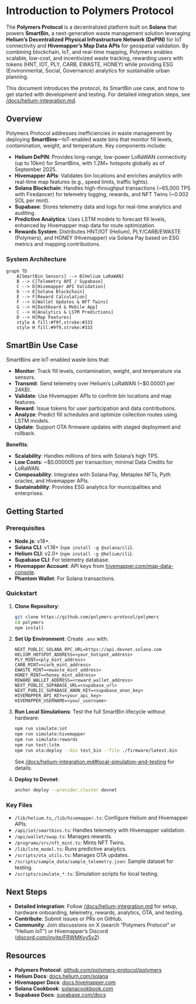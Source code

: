 # Introduction to Polymers Protocol

The **Polymers Protocol** is a decentralized platform built on **Solana** that powers **SmartBin**, a next-generation waste management solution leveraging **Helium’s Decentralized Physical Infrastructure Network (DePIN)** for IoT connectivity and **Hivemapper’s Map Data APIs** for geospatial validation. By combining blockchain, IoT, and real-time mapping, Polymers enables scalable, low-cost, and incentivized waste tracking, rewarding users with tokens (HNT, IOT, PLY, CARB, EWASTE, HONEY) while providing ESG (Environmental, Social, Governance) analytics for sustainable urban planning.

This document introduces the protocol, its SmartBin use case, and how to get started with development and testing. For detailed integration steps, see [/docs/helium-integration.md](./helium-integration.md).

## Overview

Polymers Protocol addresses inefficiencies in waste management by deploying **SmartBins**—IoT-enabled waste bins that monitor fill levels, contamination, weight, and temperature. Key components include:

- **Helium DePIN**: Provides long-range, low-power LoRaWAN connectivity (up to 10km) for SmartBins, with 1.2M+ hotspots globally as of September 2025.
- **Hivemapper APIs**: Validates bin locations and enriches analytics with real-time map features (e.g., speed limits, traffic lights).
- **Solana Blockchain**: Handles high-throughput transactions (~65,000 TPS with Firedancer) for telemetry logging, rewards, and NFT Twins (~0.002 SOL per mint).
- **Supabase**: Stores telemetry data and logs for real-time analytics and auditing.
- **Predictive Analytics**: Uses LSTM models to forecast fill levels, enhanced by Hivemapper map data for route optimization.
- **Rewards System**: Distributes HNT/IOT (Helium), PLY/CARB/EWASTE (Polymers), and HONEY (Hivemapper) via Solana Pay based on ESG metrics and mapping contributions.

### System Architecture
```mermaid
graph TD
    A[SmartBin Sensors] --> B[Helium LoRaWAN]
    B --> C[Telemetry API / Supabase]
    C --> D[Hivemapper API Validation]
    D --> E[Solana Blockchain]
    E --> F[Reward Calculation]
    F --> G[Wallet Updates & NFT Twins]
    G --> H[Dashboard & Mobile App]
    C --> H[Analytics & LSTM Predictions]
    D --> H[Map Features]
    style A fill:#f9f,stroke:#333
    style H fill:#9f9,stroke:#333
```

## SmartBin Use Case

SmartBins are IoT-enabled waste bins that:
- **Monitor**: Track fill levels, contamination, weight, and temperature via sensors.
- **Transmit**: Send telemetry over Helium’s LoRaWAN (~$0.00001 per 24KB).
- **Validate**: Use Hivemapper APIs to confirm bin locations and map features.
- **Reward**: Issue tokens for user participation and data contributions.
- **Analyze**: Predict fill schedules and optimize collection routes using LSTM models.
- **Update**: Support OTA firmware updates with staged deployment and rollback.

**Benefits**:
- **Scalability**: Handles millions of bins with Solana’s high TPS.
- **Low Costs**: ~$0.000005 per transaction; minimal Data Credits for LoRaWAN.
- **Composability**: Integrates with Solana Pay, Metaplex NFTs, Pyth oracles, and Hivemapper APIs.
- **Sustainability**: Provides ESG analytics for municipalities and enterprises.

## Getting Started

### Prerequisites
- **Node.js**: v18+.
- **Solana CLI**: v1.18+ (`npm install -g @solana/cli`).
- **Helium CLI**: v2.0+ (`npm install -g @helium/cli`).
- **Supabase CLI**: For telemetry database.
- **Hivemapper Account**: API keys from [hivemapper.com/map-data-console](https://hivemapper.com/map-data-console).
- **Phantom Wallet**: For Solana transactions.

### Quickstart
1. **Clone Repository**:
   ```bash
   git clone https://github.com/polymers-protocol/polymers
   cd polymers
   npm install
   ```
2. **Set Up Environment**:
   Create `.env` with:
   ```env
   NEXT_PUBLIC_SOLANA_RPC_URL=https://api.devnet.solana.com
   HELIUM_HOTSPOT_ADDRESS=<your_hotspot_address>
   PLY_MINT=<ply_mint_address>
   CARB_MINT=<carb_mint_address>
   EWASTE_MINT=<ewaste_mint_address>
   HONEY_MINT=<honey_mint_address>
   REWARD_WALLET_ADDRESS=<reward_wallet_address>
   NEXT_PUBLIC_SUPABASE_URL=<supabase_url>
   NEXT_PUBLIC_SUPABASE_ANON_KEY=<supabase_anon_key>
   HIVEMAPPER_API_KEY=<your_api_key>
   HIVEMAPPER_USERNAME=<your_username>
   ```
3. **Run Local Simulations**:
   Test the full SmartBin lifecycle without hardware:
   ```bash
   npm run simulate:iot
   npm run simulate:hivemapper
   npm run simulate:rewards
   npm run test:lstm
   npm run ota:deploy --bin test_bin --file ./firmware/latest.bin
   ```
   See [/docs/helium-integration.md#local-simulation-and-testing](./helium-integration.md#local-simulation-and-testing) for details.

4. **Deploy to Devnet**:
   ```bash
   anchor deploy --provider.cluster devnet
   ```

### Key Files
- `/lib/helium.ts`, `/lib/hivemapper.ts`: Configure Helium and Hivemapper APIs.
- `/api/iot/smartbins.ts`: Handles telemetry with Hivemapper validation.
- `/api/wallet/swap.ts`: Manages rewards.
- `/programs/src/nft_mint.ts`: Mints NFT Twins.
- `/lib/lstm_model.ts`: Runs predictive analytics.
- `/scripts/ota_utils.ts`: Manages OTA updates.
- `/scripts/sample_data/sample_telemetry.json`: Sample dataset for testing.
- `/scripts/simulate_*.ts`: Simulation scripts for local testing.

## Next Steps
- **Detailed Integration**: Follow [/docs/helium-integration.md](./helium-integration.md) for setup, hardware onboarding, telemetry, rewards, analytics, OTA, and testing.
- **Contribute**: Submit issues or PRs on GitHub.
- **Community**: Join discussions on X (search “Polymers Protocol” or “Helium IoT”) or Hivemapper’s Discord ([discord.com/invite/FRWMKyy5v2](https://discord.com/invite/FRWMKyy5v2)).

## Resources
- **Polymers Protocol**: [github.com/polymers-protocol/polymers](https://github.com/polymers-protocol/polymers)
- **Helium Docs**: [docs.helium.com/solana](https://docs.helium.com/solana)
- **Hivemapper Docs**: [docs.hivemapper.com](https://docs.hivemapper.com)
- **Solana Cookbook**: [solanacookbook.com](https://solanacookbook.com)
- **Supabase Docs**: [supabase.com/docs](https://supabase.com/docs)
